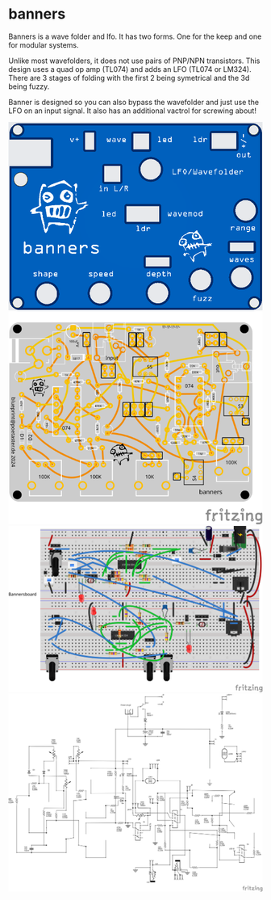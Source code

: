 # banners
Banners is a wave folder and lfo. It has two forms. One for the keep and one for modular systems.

Unlike most wavefolders, it does not use pairs of PNP/NPN transistors. This design uses a quad op amp (TL074) and adds an LFO (TL074 or LM324). There are 3 stages of folding with the first 2 being symetrical and the 3d being fuzzy. 

Banner is designed so you can also bypass the wavefolder and just use the LFO on an input signal. It also has an additional vactrol for screwing about!


![banners top](banners-top.png)
![banners pcb](banners_pcb-view.svg)
![banners breadboard](banners_bb.svg)
![banners schematic](banners_schem.svg)
